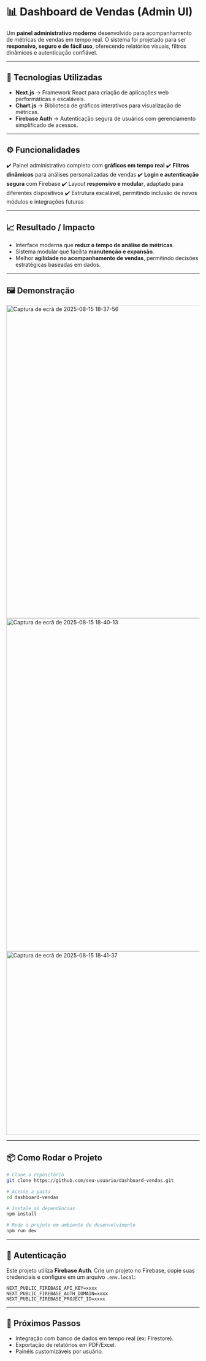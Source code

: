 # 📊 Dashboard de Vendas (Admin UI)

Um **painel administrativo moderno** desenvolvido para acompanhamento de métricas de vendas em tempo real.
O sistema foi projetado para ser **responsivo, seguro e de fácil uso**, oferecendo relatórios visuais, filtros dinâmicos e autenticação confiável.

---

## 🚀 Tecnologias Utilizadas

* **Next.js** → Framework React para criação de aplicações web performáticas e escaláveis.
* **Chart.js** → Biblioteca de gráficos interativos para visualização de métricas.
* **Firebase Auth** → Autenticação segura de usuários com gerenciamento simplificado de acessos.

---

## ⚙️ Funcionalidades

✔️ Painel administrativo completo com **gráficos em tempo real**
✔️ **Filtros dinâmicos** para análises personalizadas de vendas
✔️ **Login e autenticação segura** com Firebase
✔️ Layout **responsivo e modular**, adaptado para diferentes dispositivos
✔️ Estrutura escalável, permitindo inclusão de novos módulos e integrações futuras

---

## 📈 Resultado / Impacto

* Interface moderna que **reduz o tempo de análise de métricas**.
* Sistema modular que facilita **manutenção e expansão**.
* Melhor **agilidade no acompanhamento de vendas**, permitindo decisões estratégicas baseadas em dados.

---

## 🖼️ Demonstração

 
<img width="1393" height="817" alt="Captura de ecrã de 2025-08-15 18-37-56" src="https://github.com/user-attachments/assets/fe32716a-258e-421d-a6eb-6375068d8fb9" />
<img width="1824" height="869" alt="Captura de ecrã de 2025-08-15 18-40-13" src="https://github.com/user-attachments/assets/2f836251-af81-47c2-8f51-159a764e958c" />
<img width="1805" height="479" alt="Captura de ecrã de 2025-08-15 18-41-37" src="https://github.com/user-attachments/assets/bae78387-eb17-498b-b4d5-3a378c95526e" />

---

## 📦 Como Rodar o Projeto

```bash
# Clone o repositório
git clone https://github.com/seu-usuario/dashboard-vendas.git

# Acesse a pasta
cd dashboard-vendas

# Instale as dependências
npm install

# Rode o projeto em ambiente de desenvolvimento
npm run dev
```

---

## 🔑 Autenticação

Este projeto utiliza **Firebase Auth**.
Crie um projeto no Firebase, copie suas credenciais e configure em um arquivo `.env.local`:

```env
NEXT_PUBLIC_FIREBASE_API_KEY=xxxx
NEXT_PUBLIC_FIREBASE_AUTH_DOMAIN=xxxx
NEXT_PUBLIC_FIREBASE_PROJECT_ID=xxxx
```

---

## 📌 Próximos Passos

* Integração com banco de dados em tempo real (ex: Firestore).
* Exportação de relatórios em PDF/Excel.
* Painéis customizáveis por usuário.





